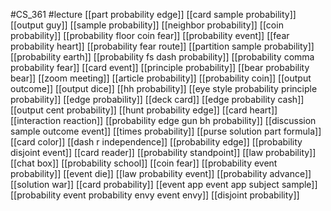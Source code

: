 #CS_361
#lecture
[[part probability edge]]
[[card sample probability]]
[[output guy]]
[[sample probability]]
[[neighbor probability]]
[[coin probability]]
[[probability floor coin fear]]
[[probability event]]
[[fear probability heart]]
[[probability fear route]]
[[partition sample probability]]
[[probability earth]]
[[probability fs dash probability]]
[[probability comma probability fear]]
[[card event]]
[[principle probability]]
[[bear probability bear]]
[[zoom meeting]]
[[article probability]]
[[probability coin]]
[[output outcome]]
[[output dice]]
[[hh probability]]
[[eye style probability principle probability]]
[[edge probability]]
[[deck card]]
[[edge probability cash]]
[[output cent probability]]
[[hunt probability edge]]
[[card heart]]
[[interaction reaction]]
[[probability edge gun bh probability]]
[[discussion sample outcome event]]
[[times probability]]
[[purse solution part formula]]
[[card color]]
[[dash r independence]]
[[probability edge]]
[[probability disjoint event]]
[[card reader]]
[[probability standpoint]]
[[law probability]]
[[chat box]]
[[probability school]]
[[coin fear]]
[[probability event probability]]
[[event die]]
[[law probability event]]
[[probability advance]]
[[solution war]]
[[card probability]]
[[event app event app subject sample]]
[[probability event probability envy event envy]]
[[disjoint probability]]
